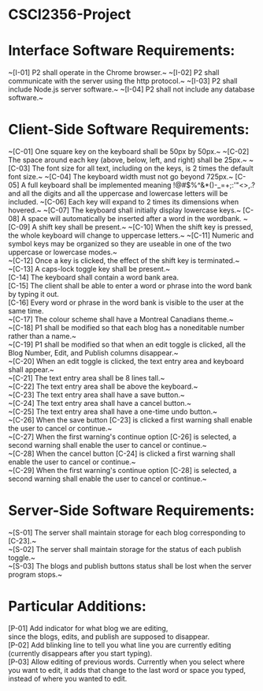 # CSCI2356-Project

# Interface Software Requirements:

~[I-01] P2 shall operate in the Chrome browser.~
~[I-02] P2 shall communicate with the server using the http protocol.~
~[I-03] P2 shall include Node.js server software.~
~[I-04] P2 shall not include any database software.~

# Client-Side Software Requirements:

~[C-01] One square key on the keyboard shall be 50px by 50px.~
~[C-02] The space around each key (above, below, left, and right) shall be 25px.~
~[C-03] The font size for all text, including on the keys, is 2 times the default font size.~
~[C-04] The keyboard width must not go beyond 725px.~
[C-05] A full keyboard shall be implemented meaning !@#$%^&\*()-\_=+;:'"<>,.? and all the digits and all the uppercase and lowercase letters will be included.
~[C-06] Each key will expand to 2 times its dimensions when hovered.~
~[C-07] The keyboard shall initially display lowercase keys.~
[C-08] A space will automatically be inserted after a word in the wordbank.
~[C-09] A shift key shall be present.~
~[C-10] When the shift key is pressed, the whole keyboard will change to uppercase letters.~
~[C-11] Numeric and symbol keys may be organized so they are useable in one of the two uppercase or lowercase modes.~ <br>
~[C-12] Once a key is clicked, the effect of the shift key is terminated.~ <br>
~[C-13] A caps-lock toggle key shall be present.~ <br>
[C-14] The keyboard shall contain a word bank area. <br>
[C-15] The client shall be able to enter a word or phrase into the word bank by typing it out. <br>
[C-16] Every word or phrase in the word bank is visible to the user at the same time. <br>
~[C-17] The colour scheme shall have a Montreal Canadians theme.~ <br>
~[C-18] P1 shall be modified so that each blog has a noneditable number rather than a name.~ <br>
~[C-19] P1 shall be modified so that when an edit toggle is clicked, all the Blog Number, Edit, and Publish columns disappear.~ <br>
~[C-20] When an edit toggle is clicked, the text entry area and keyboard shall appear.~ <br>
~[C-21] The text entry area shall be 8 lines tall.~ <br>
~[C-22] The text entry area shall be above the keyboard.~ <br>
~[C-23] The text entry area shall have a save button.~ <br>
~[C-24] The text entry area shall have a cancel button.~ <br>
~[C-25] The text entry area shall have a one-time undo button.~ <br>
~[C-26] When the save button [C-23] is clicked a first warning shall enable the user to cancel or continue.~ <br>
~[C-27] When the first warning's continue option [C-26] is selected, a second warning shall enable the user to cancel or continue.~ <br>
~[C-28] When the cancel button [C-24] is clicked a first warning shall enable the user to cancel or continue.~ <br>
~[C-29] When the first warning's continue option [C-28] is selected, a second warning shall enable the user to cancel or continue.~ <br>

# Server-Side Software Requirements:

~[S-01] The server shall maintain storage for each blog corresponding to [C-23].~ <br>
~[S-02] The server shall maintain storage for the status of each publish toggle.~ <br>
~[S-03] The blogs and publish buttons status shall be lost when the server program stops.~ <br>

# Particular Additions:
 
[P-01] Add indicator for what blog we are editing, <br>
since the blogs, edits, and publish are supposed to disappear. <br>
[P-02] Add blinking line to tell you what line you are currently editing <br>
(currently disappears after you start typing). <br>
[P-03] Allow editing of previous words. Currently when you select where you want to edit, it adds that change to the last word or space you typed, instead of where you wanted to edit. <br>

